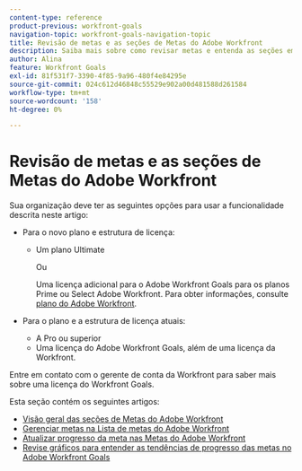 ```yaml
---
content-type: reference
product-previous: workfront-goals
navigation-topic: workfront-goals-navigation-topic
title: Revisão de metas e as seções de Metas do Adobe Workfront
description: Saiba mais sobre como revisar metas e entenda as seções em que é possível gerenciar metas no Adobe Workfront nos artigos a seguir.
author: Alina
feature: Workfront Goals
exl-id: 81f531f7-3390-4f85-9a96-480f4e84295e
source-git-commit: 024c612d46848c55529e902a00d481588d261584
workflow-type: tm+mt
source-wordcount: '158'
ht-degree: 0%

---
```


# Revisão de metas e as seções de Metas do Adobe Workfront

Sua organização deve ter as seguintes opções para usar a funcionalidade descrita neste artigo:

* Para o novo plano e estrutura de licença:

   * Um plano Ultimate

     Ou

     Uma licença adicional para o Adobe Workfront Goals para os planos Prime ou Select Adobe Workfront. Para obter informações, consulte [plano do Adobe Workfront](https://www.workfront.com/plans).

* Para o plano e a estrutura de licença atuais:

   * A Pro ou superior
   * Uma licença do Adobe Workfront Goals, além de uma licença da Workfront.

Entre em contato com o gerente de conta da Workfront para saber mais sobre uma licença do Workfront Goals.

Esta seção contém os seguintes artigos:

* [Visão geral das seções de Metas do Adobe Workfront](../../workfront-goals/goal-review-and-workfront-goals-sections/overview-of-wf-goals-sections.md)
* [Gerenciar metas na Lista de metas do Adobe Workfront](../../workfront-goals/goal-review-and-workfront-goals-sections/manage-goals-in-goal-list.md)
* [Atualizar progresso da meta nas Metas do Adobe Workfront](../../workfront-goals/goal-review-and-workfront-goals-sections/check-in-goals.md)
* [Revise gráficos para entender as tendências de progresso das metas no Adobe Workfront Goals](../../workfront-goals/goal-review-and-workfront-goals-sections/review-goal-graphs.md)
